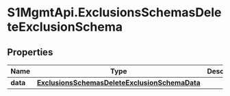 # S1MgmtApi.ExclusionsSchemasDeleteExclusionSchema

## Properties
Name | Type | Description | Notes
------------ | ------------- | ------------- | -------------
**data** | [**ExclusionsSchemasDeleteExclusionSchemaData**](ExclusionsSchemasDeleteExclusionSchemaData.md) |  | 


